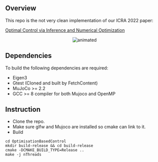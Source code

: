 ## Overview
This repo is the not very clean implementation of our ICRA 2022 paper:

[Optimal Control via Inference and Numerical Optimization](https://arxiv.org/pdf/2109.11361.pdf)


<p align="center">
  <img src="./gifs/Optimal%20Control%20via%20Combined%20Inference%20and%20Numerical%20Optimization(1).gif" alt="animated" />
</p>

## Dependencies
To build the following dependencies are required:
- Eigen3
- Gtest (Cloned and built by FetchContent)
- MuJoCo >= 2.2 
- GCC >= 8 compiler for both Mujoco and OpenMP

## Instruction
- Clone the repo.
- Make sure glfw and Mujoco are installed so cmake can link to it.
- Build
~~~
cd OptimisationBasedControl
mkdir build-release && cd build-release
cmake -DCMAKE_BUILD_TYPE=Release ..
make -j nThreads
~~~
